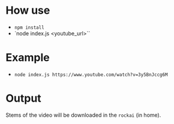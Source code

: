 # How use

- `npm install`
- `node index.js <youtube_url>``

# Example

- `node index.js https://www.youtube.com/watch?v=3y5BnJccg6M`

# Output

Stems of the video will be downloaded in the `rockai` (in home).
